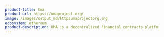 ```yaml
---
product-title: Uma
product-url: https://umaproject.org/
image: /images/output_md/httpsumaprojectorg.png
ecosystem: ethereum
product-description: UMA is a decentralized financial contracts platform built to enable Universal Market Access.
---
```

